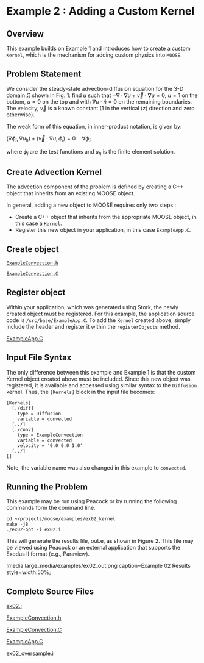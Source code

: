 # Example 2 : Adding a Custom Kernel

[](---)

## Overview

This example builds on Example 1 and introduces how to create a custom `Kernel`, which is the mechanism for adding custom physics into `MOOSE`.

[](---)

## Problem Statement

We consider the steady-state advection-diffusion equation for the 3-D domain $\Omega$ shown in Fig. 1: find $u$ such that
$-\nabla \cdot \nabla u + \vec{v} \cdot \nabla u = 0$,
$u=1$ on the bottom, $u=0$ on the top and with $\nabla u \cdot \hat{n} = 0$ on the remaining boundaries. The velocity, $\vec{v}$ is a known constant (1 in the vertical (z) direction and zero otherwise).

The weak form of this equation, in inner-product notation, is given by:

$(\nabla \phi_i, \nabla u_h) + (\vec{v} \cdot \nabla u, \phi_i)= 0 \quad \forall  \phi_i$,

where $\phi_i$ are the test functions and $u_h$ is the finite element solution.

[](---)

## Create Advection Kernel

The advection component of the problem is defined by creating a C++ object that inherits from an existing MOOSE object.

In general, adding a new object to MOOSE requires only two steps :

- Create a C++ object that inherits from the appropriate MOOSE object, in this case a `Kernel`.
- Register this new object in your application, in this case `ExampleApp.C`.

[](---)

## Create object

[`ExampleConvection.h`](https://github.com/idaholab/moose/blob/devel/examples/ex02_kernel/include/kernels/ExampleConvection.h)

[`ExampleConvection.C`](https://github.com/idaholab/moose/blob/devel/examples/ex02_kernel/src/kernels/ExampleConvection.C)

[](---)

## Register object

Within your application, which was generated using Stork, the newly created object must be registered. For this example, the application source code is `/src/base/ExampleApp.C`. To add the `Kernel` created above, simply include the header and register it within the `registerObjects` method.

[ExampleApp.C](https://github.com/idaholab/moose/blob/devel/examples/ex02_kernel/src/base/ExampleApp.C)

[](---)

## Input File Syntax

The only difference between this example and Example 1 is that the custom Kernel object created above must be included. Since this new object was registered, it is available and accessed using similar syntax to the `Diffusion` kernel. Thus, the `[Kernels]` block in the input file becomes:

```puppet
[Kernels]
  [./diff]
    type = Diffusion
    variable = convected
  [../]
  [./conv]
    type = ExampleConvection
    variable = convected
    velocity = '0.0 0.0 1.0'
  [../]
[]
```

Note, the variable name was also changed in this example to `convected`.

[](---)

## Running the Problem

This example may be run using Peacock or by running the following commands form the command line.

```
cd ~/projects/moose/examples/ex02_kernel
make -j8
./ex02-opt -i ex02.i
```

This will generate the results file, out.e, as shown in Figure 2. This file may be viewed using Peacock or an external application that supports the Exodus II format (e.g., Paraview).

!media large_media/examples/ex02_out.png
       caption=Example 02 Results
       style=width:50%;


[](---)

## Complete Source Files

[ex02.i](https://github.com/idaholab/moose/blob/devel/examples/ex02_kernel/ex02.i)      

[ExampleConvection.h](https://github.com/idaholab/moose/blob/devel/examples/ex02_kernel/include/kernels/ExampleConvection.h)

[ExampleConvection.C](https://github.com/idaholab/moose/blob/devel/examples/ex02_kernel/src/kernels/ExampleConvection.C)

[ExampleApp.C](https://github.com/idaholab/moose/blob/devel/examples/ex02_kernel/src/base/ExampleApp.C)

[ex02_oversample.i](https://github.com/idaholab/moose/blob/devel/examples/ex02_kernel/ex02_oversample.i)



